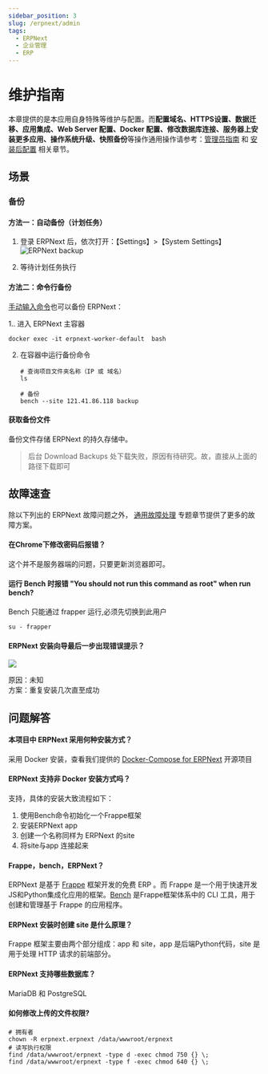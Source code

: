 ```yaml
---
sidebar_position: 3
slug: /erpnext/admin
tags:
  - ERPNext
  - 企业管理
  - ERP
---
```


# 维护指南

本章提供的是本应用自身特殊等维护与配置。而**配置域名、HTTPS设置、数据迁移、应用集成、Web Server 配置、Docker 配置、修改数据库连接、服务器上安装更多应用、操作系统升级、快照备份**等操作通用操作请参考：[管理员指南](../administrator) 和 [安装后配置](../installation/setup/) 相关章节。

## 场景

### 备份

#### 方法一：自动备份（计划任务）

1. 登录 ERPNext 后，依次打开：【Settings】>【System Settings】
   ![ERPNext backup](https://libs.websoft9.com/Websoft9/DocsPicture/zh/erpnext/erpnext-autobk-websoft9.png)

2. 等待计划任务执行


#### 方法二：命令行备份

[手动输入命令](https://frappeframework.com/docs/user/en/bench/reference/backup)也可以备份 ERPNext：

1.. 进入 ERPNext 主容器
   ```
   docker exec -it erpnext-worker-default  bash
   ```
2. 在容器中运行备份命令
   ```
   # 查询项目文件夹名称（IP 或 域名）
   ls

   # 备份
   bench --site 121.41.86.118 backup
   ```

#### 获取备份文件

备份文件存储 ERPNext 的持久存储中。

   > 后台 Download Backups 处下载失败，原因有待研究。故，直接从上面的路径下载即可

## 故障速查

除以下列出的 ERPNext 故障问题之外， [通用故障处理](../troubleshooting) 专题章节提供了更多的故障方案。 

#### 在Chrome下修改密码后报错？

这个并不是服务器端的问题，只要更新浏览器即可。

#### 运行 Bench 时报错 "You should not run this command as root" when run bench?

Bench 只能通过 frapper 运行,必须先切换到此用户

```shell
su - frapper
```

#### ERPNext 安装向导最后一步出现错误提示？

![](https://libs.websoft9.com/Websoft9/DocsPicture/zh/erpnext/erpnext-wizarderror-websoft9.png)

原因：未知   
方案：重复安装几次直至成功   


## 问题解答

#### 本项目中 ERPNext 采用何种安装方式？

采用 Docker 安装，查看我们提供的 [Docker-Compose for ERPNext](https://github.com/Websoft9/docker-erpnext) 开源项目

#### ERPNext 支持非 Docker 安装方式吗？

支持，具体的安装大致流程如下：

1. 使用Bench命令初始化一个Frappe框架
2. 安装ERPNext app
3. 创建一个名称同样为 ERPNext 的site
4. 将site与app 连接起来

#### Frappe，bench，ERPNext？

ERPNext 是基于 [Frappe](https://github.com/frappe/frappe) 框架开发的免费 ERP 。而 Frappe 是一个用于快速开发JS和Python集成化应用的框架。[Bench](https://github.com/frappe/bench) 是Frappe框架体系中的 CLI 工具，用于创建和管理基于 Frappe 的应用程序。

#### ERPNext 安装时创建 site 是什么原理？

Frappe 框架主要由两个部分组成：app 和 site，app 是后端Python代码，site 是用于处理 HTTP 请求的前端部分。

#### ERPNext 支持哪些数据库？

MariaDB 和 PostgreSQL


#### 如何修改上传的文件权限?

```shell
# 拥有者
chown -R erpnext.erpnext /data/wwwroot/erpnext
# 读写执行权限
find /data/wwwroot/erpnext -type d -exec chmod 750 {} \;
find /data/wwwroot/erpnext -type f -exec chmod 640 {} \;
```